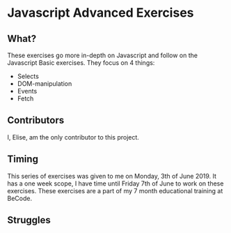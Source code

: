 # Javascript Advanced Exercises
## What?
These exercises go more in-depth on Javascript and follow on the Javascript Basic exercises. They focus on 4 things:

- Selects
- DOM-manipulation
- Events
- Fetch

## Contributors
I, Elise, am the only contributor to this project.

## Timing
This series of exercises was given to me on Monday, 3th of June 2019. It has a one week scope, I have time until Friday 7th of June to work on these exercises. These exercises are a part of my 7 month educational training at BeCode.

## Struggles